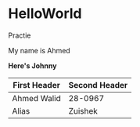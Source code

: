 # HelloWorld
Practie

My name is Ahmed

**Here's Johnny**

| First Header | Second Header |
| ------------ | ------------- |
| Ahmed Walid  | 28-0967       |
| Alias        | Zuishek       |